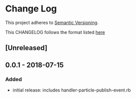 # Change Log
This project adheres to [Semantic Versioning](http://semver.org/).

This CHANGELOG follows the format listed [here](https://github.com/sensu-plugins/community/blob/master/HOW_WE_CHANGELOG.md)

## [Unreleased]

## 0.0.1 - 2018-07-15
### Added
- initial release: includes handler-particle-publish-event.rb


